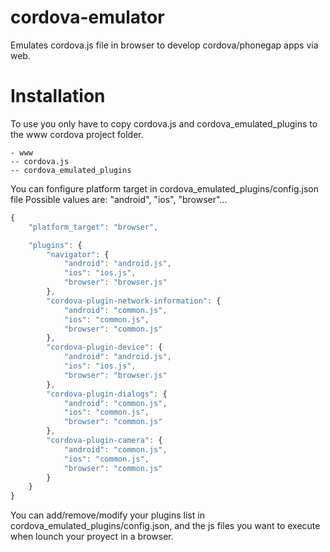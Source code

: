 # cordova-emulator
Emulates cordova.js file in browser to develop cordova/phonegap apps via web.

# Installation
To use you only have to copy cordova.js and cordova_emulated_plugins to the www cordova project folder.

```
- www
-- cordova.js
-- cordova_emulated_plugins
```

You can fonfigure platform target in cordova_emulated_plugins/config.json file
Possible values are: "android", "ios", "browser"...

```javascript
{
	"platform_target": "browser",

	"plugins": {
		"navigator": {
			"android": "android.js",
			"ios": "ios.js",
			"browser": "browser.js"
		},
		"cordova-plugin-network-information": {
			"android": "common.js",
			"ios": "common.js",
			"browser": "common.js"
		},
		"cordova-plugin-device": {
			"android": "android.js",
			"ios": "ios.js",
			"browser": "browser.js"
		},
		"cordova-plugin-dialogs": {
			"android": "common.js",
			"ios": "common.js",
			"browser": "common.js"
		},
		"cordova-plugin-camera": {
			"android": "common.js",
			"ios": "common.js",
			"browser": "common.js"
		}
	}
}
```

You can add/remove/modify your plugins list in cordova_emulated_plugins/config.json, and the js files you want to execute when lounch your proyect in a browser.

